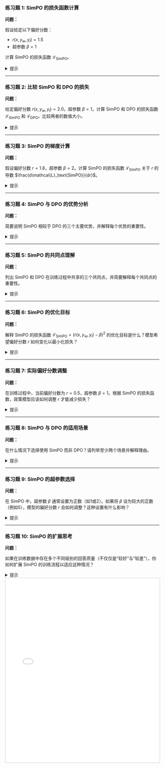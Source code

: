 

### 练习题 1: SimPO 的损失函数计算

**问题：**

假设给定以下偏好分数：

- $r(x, y_w, y_l) = 1.5$
- 超参数 $\beta = 1$

计算 SimPO 的损失函数 $\mathcal{L}_\text{SimPO}$。

<details>
<summary>提示</summary>

使用 SimPO 的损失函数定义：

$$
\mathcal{L}_\text{SimPO} = (r(x, y_w, y_l) - \beta)^2
$$

代入数值：

$$
\mathcal{L}_\text{SimPO} = (1.5 - 1)^2 = 0.25
$$

</details>

---

### 练习题 2: 比较 SimPO 和 DPO 的损失

**问题：**

给定偏好分数 $r(x, y_w, y_l) = 2.0$，超参数 $\beta = 1$，计算 SimPO 和 DPO 的损失函数 $\mathcal{L}_\text{SimPO}$ 和 $\mathcal{L}_\text{DPO}$。比较两者的数值大小。

<details>
<summary>提示</summary>

**SimPO 的损失：**

$$
\mathcal{L}_\text{SimPO} = (2.0 - 1)^2 = 1
$$

**DPO 的损失：**

$$
\mathcal{L}_\text{DPO} = -\log(\sigma(2.0))
$$

计算 $\sigma(2.0)$：

$$
\sigma(2.0) = \frac{1}{1 + e^{-2}} \approx 0.8808
$$

因此，

$$
\mathcal{L}_\text{DPO} = -\log(0.8808) \approx 0.1269
$$

**比较：**

$$
\mathcal{L}_\text{SimPO} = 1 \quad \text{和} \quad \mathcal{L}_\text{DPO} \approx 0.1269
$$

SimPO 的损失更大。

</details>

---

### 练习题 3: SimPO 的梯度计算

**问题：**

假设偏好分数 $r = 1.8$，超参数 $\beta = 2$。计算 SimPO 的损失函数 $\mathcal{L}_\text{SimPO}$ 关于 $r$ 的导数 $\frac{d\mathcal{L}_\text{SimPO}}{dr}$。

<details>
<summary>提示</summary>

SimPO 的损失函数：

$$
\mathcal{L}_\text{SimPO} = (r - \beta)^2
$$

对 $r$ 求导：

$$
\frac{d\mathcal{L}_\text{SimPO}}{dr} = 2(r - \beta)
$$

代入数值：

$$
\frac{d\mathcal{L}_\text{SimPO}}{dr} = 2(1.8 - 2) = 2(-0.2) = -0.4
$$

</details>

---

### 练习题 4: SimPO 与 DPO 的优势分析

**问题：**

简要说明 SimPO 相较于 DPO 的三个主要优势，并解释每个优势的重要性。

<details>
<summary>提示</summary>

**1. 计算更简单：**

- **解释**：SimPO 使用 MSE 损失函数，而 DPO 需要计算 sigmoid 和对数，减少了计算复杂度。
- **重要性**：降低计算需求，适用于计算资源有限的环境。

**2. 训练更稳定：**

- **解释**：MSE 损失函数的数值变化更平滑，避免了交叉熵损失在梯度更新时可能产生的大幅波动。
- **重要性**：提高训练过程的稳定性，减少训练过程中的不确定性。

**3. 可控的偏好强度：**

- **解释**：通过调节超参数 $\beta$，可以直接控制偏好分数 $r$ 的目标值，灵活调整模型的偏好强度。
- **重要性**：提供了更直观的方式来调整模型行为，满足不同应用场景的需求。

</details>

---

### 练习题 5: SimPO 的共同点理解

**问题：**

列出 SimPO 和 DPO 在训练过程中共享的三个共同点，并简要解释每个共同点的重要性。

<details>
<summary>提示</summary>

**1. 使用参考模型作为基准：**

- **解释**：两者都依赖参考模型提供稳定的基准来比较政策模型的输出。
- **重要性**：确保训练过程中有一个固定的标准，避免模型偏离过远。

**2. 自回归式计算序列概率：**

- **解释**：两者都采用自回归方法计算生成序列的条件概率。
- **重要性**：保证生成文本的连贯性和一致性。

**3. 不需要显式的奖励函数：**

- **解释**：两者都通过偏好分数直接优化模型，而无需设计复杂的奖励函数。
- **重要性**：简化了训练过程，降低了额外的设计成本。

**4. 训练过程中只更新政策模型参数：**

- **解释**：参考模型的参数在训练过程中保持不变，只有政策模型的参数被优化。
- **重要性**：减少了优化的复杂性，保证参考模型的稳定性。

</details>

---

### 练习题 6: SimPO 的优化目标

**问题：**

解释 SimPO 的损失函数 $\mathcal{L}_\text{SimPO} = (r(x, y_w, y_l) - \beta)^2$ 的优化目标是什么？模型希望偏好分数 $r$ 如何变化以最小化损失？

<details>
<summary>提示</summary>

SimPO 的损失函数：

$$
\mathcal{L}_\text{SimPO} = (r - \beta)^2
$$

**优化目标：**

- 最小化损失函数意味着使得 $(r - \beta)^2$ 尽可能小。
- 因此，模型希望偏好分数 $r$ 接近目标值 $\beta$。

**具体变化：**

- 当 $r > \beta$ 或 $r < \beta$ 时，损失都会增加。
- 最小化损失要求 $r$ 趋近于 $\beta$。

</details>

---

### 练习题 7: 实际偏好分数调整

**问题：**

在训练过程中，当前偏好分数为 $r = 0.5$，超参数 $\beta = 1$。根据 SimPO 的损失函数，政策模型应该如何调整 $r$ 才能减少损失？

<details>
<summary>提示</summary>

SimPO 的损失函数：

$$
\mathcal{L}_\text{SimPO} = (0.5 - 1)^2 = 0.25
$$

**调整方向：**

- 当前 $r = 0.5 < \beta = 1$。
- 为了减少损失，模型应增加 $r$，使其接近 $\beta = 1$。

**具体操作：**

- 增大政策模型生成较好回答 $y_w$ 的概率，提高 $r$ 值。

</details>

---

### 练习题 8: SimPO 与 DPO 的适用场景

**问题：**

在什么情况下选择使用 SimPO 而非 DPO？请列举至少两个场景并解释理由。

<details>
<summary>提示</summary>

**1. 计算资源有限的场景：**

- **解释**：SimPO 的损失函数更简单，减少了计算复杂度。
- **理由**：适用于计算资源受限或需要快速迭代的环境。

**2. 需要更稳定训练过程的场景：**

- **解释**：SimPO 使用 MSE 损失，数值变化更平滑，避免了 DPO 可能的梯度波动。
- **理由**：适用于对训练稳定性要求较高的任务，如大规模模型训练。

**3. 需要精确控制偏好强度的场景：**

- **解释**：通过调节 $\beta$，可以直接控制偏好分数的目标值。
- **理由**：适用于需要细粒度调整模型行为的应用，如特定用户偏好定制。

</details>

---

### 练习题 9: SimPO 的超参数选择

**问题：**

在 SimPO 中，超参数 $\beta$ 通常设置为正数（如1或2）。如果将 $\beta$ 设为较大的正数（例如5），模型的偏好分数 $r$ 会如何调整？这种设置有什么影响？

<details>
<summary>提示</summary>

**设置效果：**

- **目标**：$r$ 接近较大的 $\beta$ 值（如5）。
- **模型调整**：需要大幅提高政策模型生成较好回答 $y_w$ 的概率，相对于生成较差回答 $y_l$。

**影响：**

- **增强偏好**：模型会更强烈地偏向于生成高质量的回答。
- **可能的副作用**：
  - 过度优化可能导致多样性下降，生成的回答趋于单一。
  - 如果 $\beta$ 设得过高，可能导致训练过程难以收敛，或引发梯度爆炸问题。

</details>

---

### 练习题 10: SimPO 的扩展思考

**问题：**

如果在训练数据中存在多个不同级别的回答质量（不仅仅是“较好”与“较差”），你如何扩展 SimPO 的训练流程以适应这种情况？

<details>
<summary>提示</summary>

**扩展方法：**

1. **多级偏好分数：**

   - 为不同级别的回答分配不同的偏好分数 $r_i$。
   - 使用多个目标 $\beta_i$，使每个级别的回答分数接近相应的目标值。

2. **加权损失函数：**

   - 定义加权的 MSE 损失，将不同级别的回答损失加权计算。
   - 例如：
     $$
     \mathcal{L}_\text{SimPO} = \sum_{i} w_i (r_i - \beta_i)^2
     $$

3. **分层优化：**

   - 按照回答质量的不同层级，分阶段优化模型，使其先优化高等级，再逐步优化低等级。

4. **集成排序模型：**

   - 构建一个排序模型，将回答按质量排序，并基于排序位置分配偏好分数。
   - 使用排序损失（如 NDCG）结合 MSE，优化模型生成的回答质量排序。

5. **多任务学习：**

   - 将回答质量的预测作为一个额外任务，联合优化生成质量与偏好分数。

**重要性：**

- 这种扩展能够更细粒度地反映回答质量的多样性，提高模型在复杂场景下的表现。
- 有助于模型在面对不同需求时，生成更符合预期的多样化回答。

</details>



<iframe src="SimPO_Exercise_viz.html" width="100%" height="600px" style="border: 1px solid #ccc;" title="SimPO Exercise Interactive Content">
    您的浏览器不支持 iframe，无法加载交互式内容。
    请 <a href="SimPO_Exercise_viz.html" target="_blank">点击这里在新窗口中查看</a>。
</iframe>

<script src="https://giscus.app/client.js"
        data-repo="InuyashaYang/AIDIY"
        data-repo-id="R_kgDOM1VVTQ"
        data-category="Announcements"
        data-category-id="DIC_kwDOM1VVTc4Ckls_"
        data-mapping="pathname"
        data-strict="0"
        data-reactions-enabled="1"
        data-emit-metadata="0"
        data-input-position="bottom"
        data-theme="preferred_color_scheme"
        data-lang="zh-CN"
        crossorigin="anonymous"
        async>
</script>
